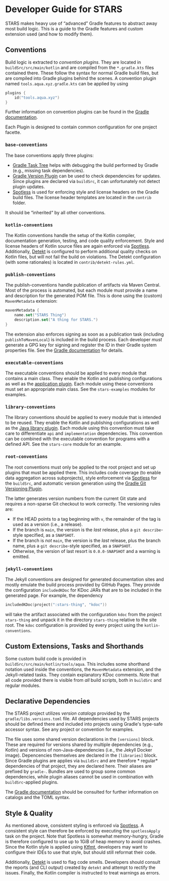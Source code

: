 # Developer Guide for STARS

STARS makes heavy use of “advanced” Gradle features to abstract away most build logic. This is a guide to the Gradle
features and custom extension used (and how to modify them).

## Conventions

Build logic is extracted to *convention plugins*. They are located in `buildSrc/src/main/kotlin` and are compiled from
the `*.gradle.kts` files contained there. These follow the syntax for normal Gradle build files, but are compiled into
Gradle plugins behind the scenes. A convention plugin named `tools.aqua.xyz.gradle.kts` can be applied by using

```kotlin
plugins {
    id("tools.aqua.xyz")
}
```

Further information on convention plugins can be found in
the [Gradle documentation](https://docs.gradle.org/current/userguide/sharing_build_logic_between_subprojects.html).

Each Plugin is designed to contain common configuration for one project facette.

### `base-conventions`

The base conventions apply three plugins:

- [Gradle Task Tree](https://github.com/dorongold/gradle-task-tree) helps with debugging the build performed by Gradle
  (e.g., missing task dependencies).
- [Gradle Version Plugin](https://github.com/ben-manes/gradle-versions-plugin) can be used to check dependencies for
  updates. Since plugins are declared via `buildSrc`, it can unfortunately not detect plugin updates.
- [Spotless](https://github.com/diffplug/spotless) is used for enforcing style and license headers on the Gradle build
  files. The license header templates are located in the `contrib` folder.

It should be “inherited“ by all other conventions.

### `kotlin-conventions`

The Kotlin conventions handle the setup of the Kotlin compiler, documentation generation, testing, and code quality
enforcement. Style and license headers of Kotlin source files are again enforced
via [Spotless](https://github.com/diffplug/spotless). Additionally, [Detekt](https://detekt.dev/) is configured to
perform additional quality checks on Kotlin files, but will not fail the build on violations. The Detekt configuration
(with some rationales) is located in `contrib/detekt-rules.yml`.

### `publish-conventions`

The publish-conventions handle publication of artifacts via Maven Central. Most of the process is automated, but each
module must provide a name and description for the generated POM file. This is done using the (custom) `MavenMetadata`
extension:

```kotlin
mavenMetadata {
    name.set("STARS Thing")
    description.set("A thing for STARS.")
}
```

The extension also enforces signing as soon as a publication task (including `publishToMavenLocal`) is included in the
build process. Each developer *must* generate a GPG key for signing and register the ID in their Gradle system
properties file. See the [Gradle documentation](https://docs.gradle.org/current/userguide/signing_plugin.html) for
details.

### `executable-conventions`

The executable conventions should be applied to every module that contains a main class. They enable the Kotlin and
publishing configurations as well as the
[application plugin](https://docs.gradle.org/current/userguide/application_plugin.html). Each module using these
conventions must set an appropriate main class. See the `stars-examples` modules for examples.

### `library-conventions`

The library conventions should be applied to every module that is intended to be reused. They enable the Kotlin and
publishing configurations as well as the
[Java library plugin](https://docs.gradle.org/current/userguide/java_library_plugin.html). Each module using this
convention must take care to differentiate `api` and `implementation` dependencies. This convention can be combined with
the executable convention for programs with a defined API. See the `stars-core` module for an example.

### `root-conventions`

The root conventions must only be applied to the root project and set up plugins that must be applied there. This
includes code coverage (to enable data aggregation across subprojects), style enforcement
via [Spotless](https://github.com/diffplug/spotless) for the `buildSrc`, and automatic version generation using the
[Gradle Git Versioning Plugin](https://github.com/qoomon/gradle-git-versioning-plugin).

The latter generates version numbers from the current Git state and requires a non-sparse Git checkout to work
correctly. The versioning rules are:

- If the HEAD points to a tag beginning with `v`, the remainder of the tag is used as a version (i.e., a release).
- If the branch is `main`, the version is the *last* release, plus a `git describe`-style specified, as a `SNAPSHOT`.
- If the branch is *not* `main`, the version is the *last* release, plus the branch name, plus a `git describe`-style
  specified, as a `SNAPSHOT`.
- Otherwise, the version of last resort is `0.0.0-SNAPSHOT` and a warning is emitted.

### `jekyll-conventions`

The Jekyll conventions are designed for generated documentation sites and mostly emulate the build process provided by
GitHub Pages. They provide the configuration `includedKDoc` for KDoc JARs that are to be included in the generated page.
For example, the dependency

```kotlin
includedKDoc(project(":stars-thing", "kdoc"))
```

will take the artifact associated with the configuration `kdoc` from the project `stars-thing` and unpack it in the
directory `stars-thing` relative to the site root. The `kdoc` configuration is provided by every project using
the `kotlin-conventions`.

## Custom Extensions, Tasks and Shorthands

Some custom build code is provided in `buildSrc/src/main/kotlin/tools/aqua`. This includes some shorthand notation used
inside the conventions, the `MavenMetadata` extension, and the Jekyll-related tasks. They contain explanatory KDoc
comments. Note that all code provided there is visible from *all* build scripts, both in `buildSrc` and regular modules.

## Declarative Dependencies

The STARS project utilizes *version catalogs* provided by the `gradle/libs.versions.toml` file. All dependencies used by
STARS projects should be defined there and included into projects using Gradle's type-safe accessor syntax. See any
project or convention for examples.

The file uses some shared version declarations in the `[versions]` block. These are required for versions shared by
multiple dependencies (e.g., Kotlin) and versions of non-Java-dependencies (i.e., the Jekyll Docker image). Depencencies
themselves are declared in the `[libraries]` block. Since Gradle plugins are applies via `buildSrc` and are therefore *
regular* dependencies of that project, they are declared here. Their aliases are prefixed by `gradle-`. Bundles are used
to group some common dependencies, while plugin aliases cannot be used in combination with `buildSrc`-applied plugins.

The [Gradle documentation](https://docs.gradle.org/current/userguide/platforms.html) should be consulted for further
information on catalogs and the TOML syntax.

## Style & Quality

As mentioned above, consistent styling is enforced via [Spotless](https://github.com/diffplug/spotless). A consistent
style can therefore be enforced by executing the `spotlessApply` task on the project. Note that Spotless is somewhat
memory-hungry, Gradle is therefore configured to use up to 1GiB of heap memory to avoid crashes. Since the Kotlin style
is applied using [Ktfmt](https://github.com/facebookincubator/ktfmt), developers may want to configure their IDEs to use
that style, but should still reformat their code.

Additionally, [Detekt](https://detekt.dev/) is used to flag code smells. Developers should consult the reports (and CLI
output) created by `detekt` and attempt to rectify the issues. Finally, the Kotlin compiler is instructed to treat
warnings as errors.